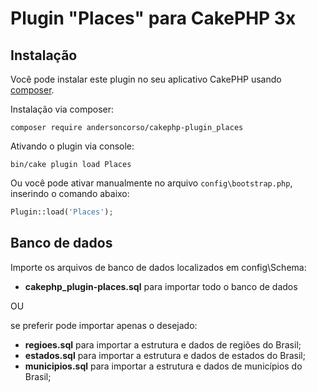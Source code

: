 # Plugin "Places" para CakePHP 3x

## Instalação

Você pode instalar este plugin no seu aplicativo CakePHP usando [composer](http://getcomposer.org).

Instalação via composer:

```
composer require andersoncorso/cakephp-plugin_places
```

Ativando o plugin via console:
```
bin/cake plugin load Places
```

Ou você pode ativar manualmente no arquivo `config\bootstrap.php`, inserindo o comando abaixo:
```php
Plugin::load('Places');
```


## Banco de dados

Importe os arquivos de banco de dados localizados em config\Schema:

- **cakephp_plugin-places.sql** para importar todo o banco de dados

OU

se preferir pode importar apenas o desejado:

- **regioes.sql** para importar a estrutura e dados de regiões do Brasil;
- **estados.sql** para importar a estrutura e dados de estados do Brasil;
- **municipios.sql** para importar a estrutura e dados de municípios do Brasil;
